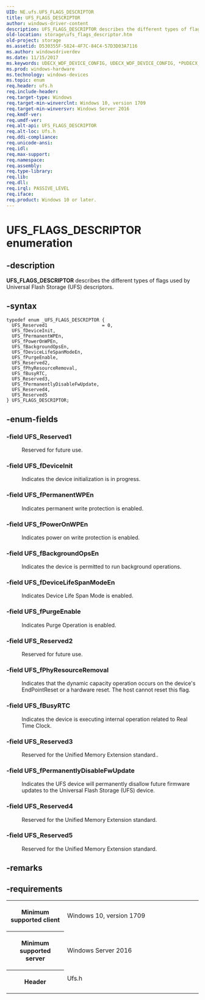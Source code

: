 ```yaml
---
UID: NE.ufs.UFS_FLAGS_DESCRIPTOR
title: UFS_FLAGS_DESCRIPTOR
author: windows-driver-content
description: UFS_FLAGS_DESCRIPTOR describes the different types of flags used by Universal Flash Storage (UFS) descriptors.
old-location: storage\ufs_flags_descriptor.htm
old-project: storage
ms.assetid: D530355F-5824-4F7C-84C4-57D3D03A7116
ms.author: windowsdriverdev
ms.date: 11/15/2017
ms.keywords: UDECX_WDF_DEVICE_CONFIG, UDECX_WDF_DEVICE_CONFIG, *PUDECX_WDF_DEVICE_CONFIG
ms.prod: windows-hardware
ms.technology: windows-devices
ms.topic: enum
req.header: ufs.h
req.include-header: 
req.target-type: Windows
req.target-min-winverclnt: Windows 10, version 1709
req.target-min-winversvr: Windows Server 2016
req.kmdf-ver: 
req.umdf-ver: 
req.alt-api: UFS_FLAGS_DESCRIPTOR
req.alt-loc: Ufs.h
req.ddi-compliance: 
req.unicode-ansi: 
req.idl: 
req.max-support: 
req.namespace: 
req.assembly: 
req.type-library: 
req.lib: 
req.dll: 
req.irql: PASSIVE_LEVEL
req.iface: 
req.product: Windows 10 or later.
---
```


# UFS_FLAGS_DESCRIPTOR enumeration



## -description
<p><b>UFS_FLAGS_DESCRIPTOR</b> describes the different types of flags used by Universal Flash Storage (UFS) descriptors.</p>


## -syntax

````
typedef enum _UFS_FLAGS_DESCRIPTOR { 
  UFS_Reserved1                    = 0,
  UFS_fDeviceInit,
  UFS_fPermanentWPEn,
  UFS_fPowerOnWPEn,
  UFS_fBackgroundOpsEn,
  UFS_fDeviceLifeSpanModeEn,
  UFS_fPurgeEnable,
  UFS_Reserved2,
  UFS_fPhyResourceRemoval,
  UFS_fBusyRTC,
  UFS_Reserved3,
  UFS_fPermanentlyDisableFwUpdate,
  UFS_Reserved4,
  UFS_Reserved5
} UFS_FLAGS_DESCRIPTOR;
````


## -enum-fields
<dl>

### -field <a id="UFS_Reserved1"></a><a id="ufs_reserved1"></a><a id="UFS_RESERVED1"></a><b>UFS_Reserved1</b>

<dd>
<p>Reserved for future use.</p>
</dd>

### -field <a id="UFS_fDeviceInit"></a><a id="ufs_fdeviceinit"></a><a id="UFS_FDEVICEINIT"></a><b>UFS_fDeviceInit</b>

<dd>
<p>Indicates the device initialization is in progress.</p>
</dd>

### -field <a id="UFS_fPermanentWPEn"></a><a id="ufs_fpermanentwpen"></a><a id="UFS_FPERMANENTWPEN"></a><b>UFS_fPermanentWPEn</b>

<dd>
<p>Indicates permanent write protection is enabled.</p>
</dd>

### -field <a id="UFS_fPowerOnWPEn"></a><a id="ufs_fpoweronwpen"></a><a id="UFS_FPOWERONWPEN"></a><b>UFS_fPowerOnWPEn</b>

<dd>
<p>Indicates power on write protection is enabled.</p>
</dd>

### -field <a id="UFS_fBackgroundOpsEn"></a><a id="ufs_fbackgroundopsen"></a><a id="UFS_FBACKGROUNDOPSEN"></a><b>UFS_fBackgroundOpsEn</b>

<dd>
<p>Indicates the device is permitted to run
background operations.</p>
</dd>

### -field <a id="UFS_fDeviceLifeSpanModeEn"></a><a id="ufs_fdevicelifespanmodeen"></a><a id="UFS_FDEVICELIFESPANMODEEN"></a><b>UFS_fDeviceLifeSpanModeEn</b>

<dd>
<p>Indicates Device Life Span Mode is enabled.</p>
</dd>

### -field <a id="UFS_fPurgeEnable"></a><a id="ufs_fpurgeenable"></a><a id="UFS_FPURGEENABLE"></a><b>UFS_fPurgeEnable</b>

<dd>
<p>Indicates Purge Operation is enabled.</p>
</dd>

### -field <a id="UFS_Reserved2"></a><a id="ufs_reserved2"></a><a id="UFS_RESERVED2"></a><b>UFS_Reserved2</b>

<dd>
<p>Reserved for future use.</p>
</dd>

### -field <a id="UFS_fPhyResourceRemoval"></a><a id="ufs_fphyresourceremoval"></a><a id="UFS_FPHYRESOURCEREMOVAL"></a><b>UFS_fPhyResourceRemoval</b>

<dd>
<p>Indicates
that the dynamic capacity operation occurs on the device's EndPointReset or
a hardware reset. The host cannot reset this flag.</p>
</dd>

### -field <a id="UFS_fBusyRTC"></a><a id="ufs_fbusyrtc"></a><a id="UFS_FBUSYRTC"></a><b>UFS_fBusyRTC</b>

<dd>
<p>Indicates the device is executing internal
operation related to Real Time Clock.</p>
</dd>

### -field <a id="UFS_Reserved3"></a><a id="ufs_reserved3"></a><a id="UFS_RESERVED3"></a><b>UFS_Reserved3</b>

<dd>
<p>Reserved for the Unified Memory Extension standard..</p>
</dd>

### -field <a id="UFS_fPermanentlyDisableFwUpdate"></a><a id="ufs_fpermanentlydisablefwupdate"></a><a id="UFS_FPERMANENTLYDISABLEFWUPDATE"></a><b>UFS_fPermanentlyDisableFwUpdate</b>

<dd>
<p>Indicates the UFS device will permanently
disallow future firmware updates to
the Universal Flash Storage (UFS) device.</p>
</dd>

### -field <a id="UFS_Reserved4"></a><a id="ufs_reserved4"></a><a id="UFS_RESERVED4"></a><b>UFS_Reserved4</b>

<dd>
<p>Reserved for the Unified Memory Extension standard.</p>
</dd>

### -field <a id="UFS_Reserved5"></a><a id="ufs_reserved5"></a><a id="UFS_RESERVED5"></a><b>UFS_Reserved5</b>

<dd>
<p>Reserved for the Unified Memory Extension standard.</p>
</dd>
</dl>

## -remarks


## -requirements
<table>
<tr>
<th width="30%">
<p>Minimum supported client</p>
</th>
<td width="70%">
<p>Windows 10, version 1709</p>
</td>
</tr>
<tr>
<th width="30%">
<p>Minimum supported server</p>
</th>
<td width="70%">
<p>Windows Server 2016</p>
</td>
</tr>
<tr>
<th width="30%">
<p>Header</p>
</th>
<td width="70%">
<dl>
<dt>Ufs.h</dt>
</dl>
</td>
</tr>
</table>